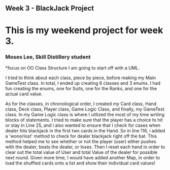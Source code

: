 ## Week 3 - BlackJack Project
# This is my weekend project for week 3.
### Moses Lee, Skill Distillery student

*focus on OO Class Structure
I am going to start off with a UML.

I tried to think about each class, piece by piece, before making my Main GameTest class. In total, I ended up creating 6 classes and 3 enums. I had fun creating the enums, one for Suits, one for the Ranks, and one for the actual card value.  

As for the classes, in chronological order, I created my Card class, Hand class, Deck class, Player class, Game Logic Class, and finally, my GameTest class.  In my Game Logic class is where I utilized the most 
of my time writing blocks of statements.  I tried to make sure that the player has a choice to hit or stay in Line 25, and i also wanted to ensure that I check for cases when dealer hits blackjack in the first two cards in the Hand.  So in line 116, i added a 'wonorlost' method to check for dealer blackjack right off the bat.  This method helped me to see whether or not the player (user) either pushes with the dealer, beats the dealer, or loses. Then I reset each hand in order to clear out the total value of User and total Value of the dealer for possible next round. Given more time, I would have added another Map, in order to load the shuffled cards onto a list and show their individual card values!
